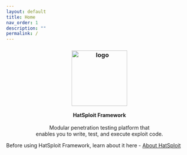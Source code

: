 ```yaml
---
layout: default
title: Home
nav_order: 1
description: ""
permalink: /
---
```


<h3 align="center"><img src="https://hatsploit.com/images/logo-footer.png" alt="logo" height="150px"></h3>

<p align="center">
    <b>HatSploit Framework</b><br>
    <br>
    Modular penetration testing platform that 
    <br>enables you to write, test, and execute exploit code.
</p>

Before using HatSploit Framework, learn about it here - [About HatSploit](https://hatsploit.com/)
